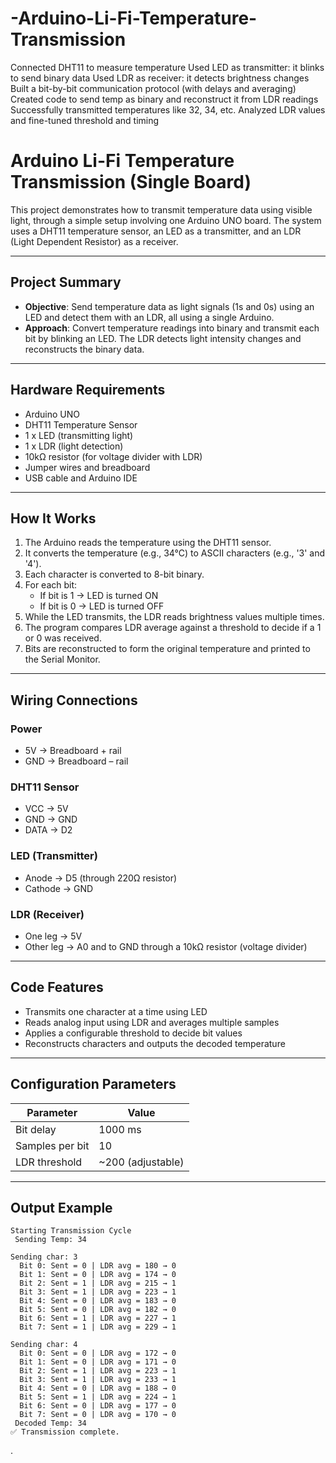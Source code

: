 # -Arduino-Li-Fi-Temperature-Transmission

Connected DHT11 to measure temperature
  Used LED as transmitter: it blinks to send binary data
  Used LDR as receiver: it detects brightness changes
	Built a bit-by-bit communication protocol (with delays and averaging)
	Created code to send temp as binary and reconstruct it from LDR readings
	Successfully transmitted temperatures like 32, 34, etc.
	Analyzed LDR values and fine-tuned threshold and timing


 # Arduino Li-Fi Temperature Transmission (Single Board)

This project demonstrates how to transmit temperature data using visible light, through a simple setup involving one Arduino UNO board. The system uses a DHT11 temperature sensor, an LED as a transmitter, and an LDR (Light Dependent Resistor) as a receiver.

---

## Project Summary

- **Objective**: Send temperature data as light signals (1s and 0s) using an LED and detect them with an LDR, all using a single Arduino.
- **Approach**: Convert temperature readings into binary and transmit each bit by blinking an LED. The LDR detects light intensity changes and reconstructs the binary data.

---

## Hardware Requirements

- Arduino UNO
- DHT11 Temperature Sensor
- 1 x LED (transmitting light)
- 1 x LDR (light detection)
- 10kΩ resistor (for voltage divider with LDR)
- Jumper wires and breadboard
- USB cable and Arduino IDE

---

## How It Works

1. The Arduino reads the temperature using the DHT11 sensor.
2. It converts the temperature (e.g., 34°C) to ASCII characters (e.g., '3' and '4').
3. Each character is converted to 8-bit binary.
4. For each bit:
   - If bit is 1 → LED is turned ON
   - If bit is 0 → LED is turned OFF
5. While the LED transmits, the LDR reads brightness values multiple times.
6. The program compares LDR average against a threshold to decide if a 1 or 0 was received.
7. Bits are reconstructed to form the original temperature and printed to the Serial Monitor.

---

## Wiring Connections

### Power
- 5V → Breadboard + rail
- GND → Breadboard – rail

### DHT11 Sensor
- VCC → 5V
- GND → GND
- DATA → D2

### LED (Transmitter)
- Anode → D5 (through 220Ω resistor)
- Cathode → GND

### LDR (Receiver)
- One leg → 5V
- Other leg → A0 and to GND through a 10kΩ resistor (voltage divider)

---

## Code Features

- Transmits one character at a time using LED
- Reads analog input using LDR and averages multiple samples
- Applies a configurable threshold to decide bit values
- Reconstructs characters and outputs the decoded temperature

---

## Configuration Parameters

| Parameter           | Value         |
|---------------------|---------------|
| Bit delay           | 1000 ms       |
| Samples per bit     | 10            |
| LDR threshold       | ~200 (adjustable) |

---

## Output Example



```
Starting Transmission Cycle
 Sending Temp: 34

Sending char: 3
  Bit 0: Sent = 0 | LDR avg = 180 → 0
  Bit 1: Sent = 0 | LDR avg = 174 → 0
  Bit 2: Sent = 1 | LDR avg = 215 → 1
  Bit 3: Sent = 1 | LDR avg = 223 → 1
  Bit 4: Sent = 0 | LDR avg = 183 → 0
  Bit 5: Sent = 0 | LDR avg = 182 → 0
  Bit 6: Sent = 1 | LDR avg = 227 → 1
  Bit 7: Sent = 1 | LDR avg = 229 → 1

Sending char: 4
  Bit 0: Sent = 0 | LDR avg = 172 → 0
  Bit 1: Sent = 0 | LDR avg = 171 → 0
  Bit 2: Sent = 1 | LDR avg = 223 → 1
  Bit 3: Sent = 1 | LDR avg = 233 → 1
  Bit 4: Sent = 0 | LDR avg = 188 → 0
  Bit 5: Sent = 1 | LDR avg = 224 → 1
  Bit 6: Sent = 0 | LDR avg = 177 → 0
  Bit 7: Sent = 0 | LDR avg = 170 → 0
 Decoded Temp: 34
✅ Transmission complete.
```
.
